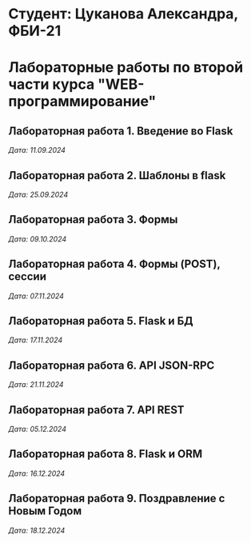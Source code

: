 # Студент: Цуканова Александра, ФБИ-21

# Лабораторные работы по второй части курса "WEB-программирование"

## Лабораторная работа 1. Введение во Flask

*Дата: 11.09.2024*

## Лабораторная работа 2. Шаблоны в flask

*Дата: 25.09.2024*

## Лабораторная работа 3. Формы

*Дата: 09.10.2024*

## Лабораторная работа 4. Формы (POST), сессии

*Дата: 07.11.2024*

## Лабораторная работа 5. Flask и БД

*Дата: 17.11.2024*

## Лабораторная работа 6. API JSON-RPC

*Дата: 21.11.2024*

## Лабораторная работа 7. API REST

*Дата: 05.12.2024*

## Лабораторная работа 8. Flask и ORM

*Дата: 16.12.2024*

## Лабораторная работа 9. Поздравление с Новым Годом

*Дата: 18.12.2024*